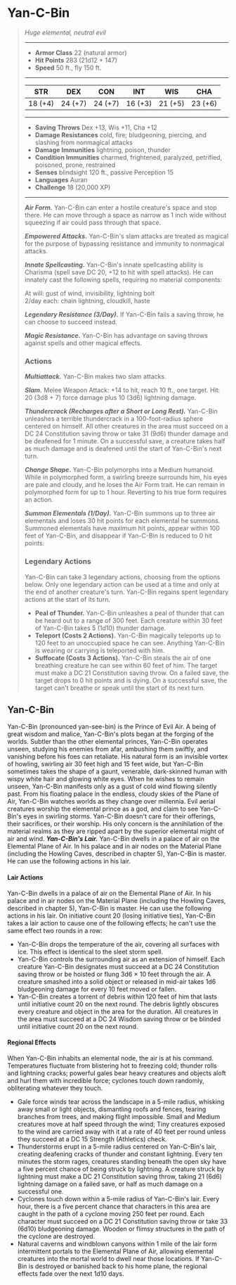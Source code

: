 # Yan-C-Bin
>*Huge elemental, neutral evil*
>___
>- **Armor Class** 22 (natural armor)
>- **Hit Points** 283 (21d12 + 147)
>- **Speed** 50 ft., fly 150 ft.
>___
>|STR|DEX|CON|INT|WIS|CHA|
>|:---:|:---:|:---:|:---:|:---:|:---:|
>|18 (+4)|24 (+7)|24 (+7)|16 (+3)|21 (+5)|23 (+6)|
>___
>- **Saving Throws** Dex +13, Wis +11, Cha +12
>- **Damage Resistances** cold, fire; bludgeoning, piercing, and slashing from nonmagical attacks
>- **Damage Immunities** lightning, poison, thunder
>- **Condition Immunities** charmed, frightened, paralyzed, petrified, poisoned, prone, restrained
>- **Senses** blindsight 120 ft., passive Perception 15
>- **Languages** Auran
>- **Challenge** 18 (20,000 XP)
>___
>***Air Form.*** Yan-C-Bin can enter a hostile creature's space and stop there. He can move through a space as narrow as 1 inch wide without squeezing if air could pass through that space.  
>
>***Empowered Attacks.*** Yan-C-Bin's slam attacks are treated as magical for the purpose of bypassing resistance and immunity to nonmagical attacks.  
>
>***Innate Spellcasting.*** Yan-C-Bin's innate spellcasting ability is Charisma (spell save DC 20, +12 to hit with spell attacks). He can innately cast the following spells, requiring no material components:  
>
>At will: gust of wind, invisibility, lightning bolt  
>2/day each: chain lightning, cloudkill, haste  
>
>
>***Legendary Resistance (3/Day).*** If Yan-C-Bin fails a saving throw, he can choose to succeed instead.  
>
>***Magic Resistance.*** Yan-C-Bin has advantage on saving throws against spells and other magical effects.  
>
>### Actions
>***Multiattack.*** Yan-C-Bin makes two slam attacks.  
>
>***Slam.*** Melee Weapon Attack: +14 to hit, reach 10 ft., one target. Hit: 20 (3d8 + 7) force damage plus 10 (3d6) lightning damage.  
>
>***Thundercrack (Recharges after a Short or Long Rest).*** Yan-C-Bin unleashes a terrible thundercrack in a 100-foot-radius sphere centered on himself. All other creatures in the area must succeed on a DC 24 Constitution saving throw or take 31 (9d6) thunder damage and be deafened for 1 minute. On a successful save, a creature takes half as much damage and is deafened until the start of Yan-C-Bin's next turn.  
>
>***Change Shape.*** Yan-C-Bin polymorphs into a Medium humanoid. While in polymorphed form, a swirling breeze surrounds him, his eyes are pale and cloudy, and he loses the Air Form trait. He can remain in polymorphed form for up to 1 hour. Reverting to his true form requires an action.  
>
>***Summon Elementals (1/Day).*** Yan-C-Bin summons up to three air elementals and loses 30 hit points for each elemental he summons. Summoned elementals have maximum hit points, appear within 100 feet of Yan-C-Bin, and disappear if Yan-C-Bin is reduced to 0 hit points.  
>
>### Legendary Actions
>Yan-C-Bin can take 3 legendary actions, choosing from the options below. Only one legendary action can be used at a time and only at the end of another creature's turn. Yan-C-Bin regains spent legendary actions at the start of its turn.
>
>- **Peal of Thunder.** Yan-C-Bin unleashes a peal of thunder that can be heard out to a range of 300 feet. Each creature within 30 feet of Yan-C-Bin takes 5 (1d10) thunder damage.
>- **Teleport (Costs 2 Actions).** Yan-C-Bin magically teleports up to 120 feet to an unoccupied space he can see. Anything Yan-C-Bin is wearing or carrying is teleported with him.
>- **Suffocate (Costs 3 Actions).** Yan-C-Bin steals the air of one breathing creature he can see within 60 feet of him. The target must make a DC 21 Constitution saving throw. On a failed save, the target drops to 0 hit points and is dying. On a successful save, the target can't breathe or speak until the start of its next turn.
## Yan-C-Bin
Yan-C-Bin (pronounced yan-see-bin) is the Prince of Evil Air. A being of great wisdom and malice, Yan-C-Bin's plots began at the forging of the worlds. Subtler than the other elemental princes, Yan-C-Bin operates unseen, studying his enemies from afar, ambushing them swiftly, and vanishing before his foes can retaliate.
His natural form is an invisible vortex of howling, swirling air 30 feet high and 15 feet wide, but Yan-C-Bin sometimes takes the shape of a gaunt, venerable, dark-skinned human with wispy white hair and glowing white eyes. When he wishes to remain unseen, Yan-C-Bin manifests only as a gust of cold wind flowing silently past.
From his floating palace in the endless, cloudy skies of the Plane of Air, Yan-C-Bin watches worlds as they change over millennia. Evil aerial creatures worship the elemental prince as a god, and claim to see Yan-C-Bin's eyes in swirling storms. Yan-C-Bin doesn't care for their offerings, their sacrifices, or their worship. His only concern is the annihilation of the material realms as they are ripped apart by the superior elemental might of air and wind.
***Yan-C-Bin's Lair.*** Yan-C-Bin dwells in a palace of air on the Elemental Plane of Air. In his palace and in air nodes on the Material Plane (including the Howling Caves, described in chapter 5), Yan-C-Bin is master. He can use the following actions in his lair.
#### Lair Actions
Yan-C-Bin dwells in a palace of air on the Elemental Plane of Air. In his palace and in air nodes on the Material Plane (including the Howling Caves, described in chapter 5), Yan-C-Bin is master. He can use the following actions in his lair. On initiative count 20 (losing initiative ties), Yan-C-Bin takes a lair action to cause one of the following effects; he can't use the same effect two rounds in a row:
- Yan-C-Bin drops the temperature of the air, covering all surfaces with ice. This effect is identical to the sleet storm spell.
- Yan-C-Bin controls the surrounding air as an extension of himself. Each creature Yan-C-Bin designates must succeed at a DC 24 Constitution saving throw or be hoisted or flung 3d6 × 10 feet through the air. A creature smashed into a solid object or released in mid-air takes 1d6 bludgeoning damage for every 10 feet moved or fallen.
- Yan-C-Bin creates a torrent of debris within 120 feet of him that lasts until initiative count 20 on the next round. The debris lightly obscures every creature and object in the area for the duration. All creatures in the area must succeed at a DC 24 Wisdom saving throw or be blinded until initiative count 20 on the next round.
#### Regional Effects
When Yan-C-Bin inhabits an elemental node, the air is at his command. Temperatures fluctuate from blistering hot to freezing cold; thunder rolls and lightning cracks; powerful gales bear heavy creatures and objects aloft and hurl them with incredible force; cyclones touch down randomly, obliterating whatever they touch.
- Gale force winds tear across the landscape in a 5-mile radius, whisking away small or light objects, dismantling roofs and fences, tearing branches from trees, and making flight impossible. Small and Medium creatures move at half speed through the wind; Tiny creatures exposed to the wind are carried away with it at a rate of 40 feet per round unless they succeed at a DC 15 Strength (Athletics) check.
- Thunderstorms erupt in a 5-mile radius centered on Yan-C-Bin's lair, creating deafening cracks of thunder and constant lightning. Every ten minutes the storm rages, creatures standing beneath the open sky have a five percent chance of being struck by lightning. A creature struck by lightning must make a DC 21 Constitution saving throw, taking 21 (6d6) lightning damage on a failed save, or half as much damage on a successful one.
- Cyclones touch down within a 5-mile radius of Yan-C-Bin's lair. Every hour, there is a five percent chance that characters in this area are caught in the path of a cyclone moving 250 feet per round. Each character must succeed on a DC 21 Constitution saving throw or take 33 (6d10) bludgeoning damage. Wooden or flimsy structures in the path of the cyclone are destroyed.
- Natural caverns and windblown canyons within 1 mile of the lair form intermittent portals to the Elemental Plane of Air, allowing elemental creatures into the mortal world to dwell near those locations.
If Yan-C-Bin is destroyed or banished back to his home plane, the regional effects fade over the next 1d10 days.